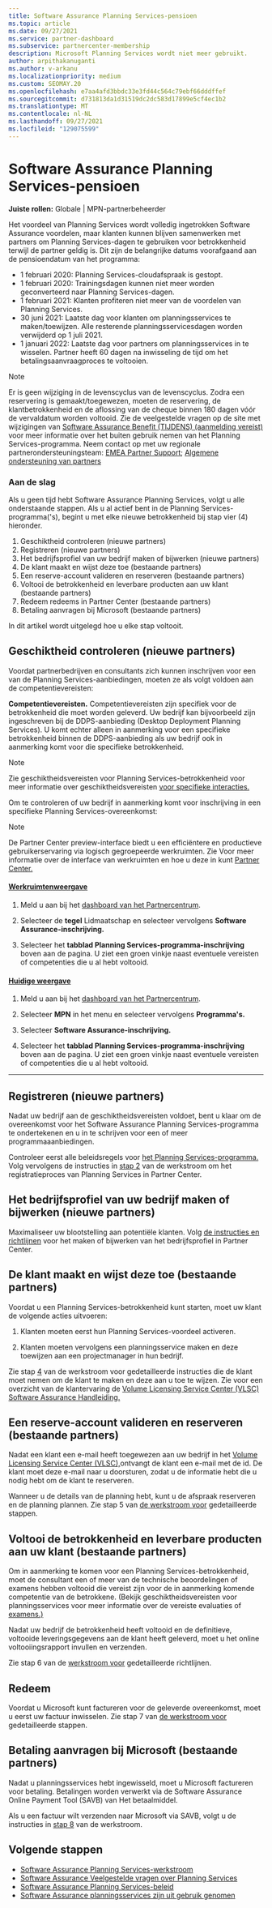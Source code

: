 ```yaml
---
title: Software Assurance Planning Services-pensioen
ms.topic: article
ms.date: 09/27/2021
ms.service: partner-dashboard
ms.subservice: partnercenter-membership
description: Microsoft Planning Services wordt niet meer gebruikt.
author: arpithakanuganti
ms.author: v-arkanu
ms.localizationpriority: medium
ms.custom: SEOMAY.20
ms.openlocfilehash: e7aa4afd3bbdc33e3fd44c564c79ebf66dddffef
ms.sourcegitcommit: d731813da1d31519dc2dc583d17899e5cf4ec1b2
ms.translationtype: MT
ms.contentlocale: nl-NL
ms.lasthandoff: 09/27/2021
ms.locfileid: "129075599"
---
```

# <a name="software-assurance-planning-services-retirement"></a>Software Assurance Planning Services-pensioen

**Juiste rollen:** Globale | MPN-partnerbeheerder


Het voordeel van Planning Services wordt volledig ingetrokken Software Assurance voordelen, maar klanten kunnen blijven samenwerken met partners om Planning Services-dagen te gebruiken voor betrokkenheid terwijl de partner geldig is. Dit zijn de belangrijke datums voorafgaand aan de pensioendatum van het programma: 

- 1 februari 2020: Planning Services-cloudafspraak is gestopt.  
- 1 februari 2020: Trainingsdagen kunnen niet meer worden geconverteerd naar Planning Services-dagen.  
- 1 februari 2021: Klanten profiteren niet meer van de voordelen van Planning Services. 
- 30 juni 2021: Laatste dag voor klanten om planningsservices te maken/toewijzen. Alle resterende planningsservicesdagen worden verwijderd op 1 juli 2021.
- 1 januari 2022: Laatste dag voor partners om planningsservices in te wisselen. Partner heeft 60 dagen na inwisseling de tijd om het betalingsaanvraagproces te voltooien.  

>[!NOTE]
>Er is geen wijziging in de levenscyclus van de levenscyclus. Zodra een reservering is gemaakt/toegewezen, moeten de reservering, de klantbetrokkenheid en de aflossing van de cheque binnen 180 dagen vóór de vervaldatum worden voltooid.  Zie de veelgestelde vragen op de site met wijzigingen van [Software Assurance Benefit (TIJDENS) (aanmelding vereist)](https://partner.microsoft.com/resources/collection/software-assurance-benefit-changes#/) voor meer informatie over het buiten gebruik nemen van het Planning Services-programma.  Neem contact op met uw regionale partnerondersteuningsteam: [EMEA Partner Support](mailto:savoucher@msdirectservices.com); [Algemene ondersteuning van partners](https://partner.microsoft.com/dashboard/support/servicerequests)


### <a name="get-started"></a>Aan de slag

Als u geen tijd hebt Software Assurance Planning Services, volgt u alle onderstaande stappen. Als u al actief bent in de Planning Services-programma('s), begint u met elke nieuwe betrokkenheid bij stap vier (4) hieronder.

1. Geschiktheid controleren (nieuwe partners)
2. Registreren (nieuwe partners)
3. Het bedrijfsprofiel van uw bedrijf maken of bijwerken (nieuwe partners)
4. De klant maakt en wijst deze toe (bestaande partners)
5. Een reserve-account valideren en reserveren (bestaande partners)
6. Voltooi de betrokkenheid en leverbare producten aan uw klant (bestaande partners)
7. Redeem redeems in Partner Center (bestaande partners)
8. Betaling aanvragen bij Microsoft (bestaande partners)

In dit artikel wordt uitgelegd hoe u elke stap voltooit.

## <a name="verify-eligibility-new-partners"></a>Geschiktheid controleren (nieuwe partners)

Voordat partnerbedrijven en consultants zich kunnen inschrijven voor een van de Planning Services-aanbiedingen, moeten ze als volgt voldoen aan de competentievereisten:

**Competentievereisten.** Competentievereisten zijn specifiek voor de betrokkenheid die moet worden geleverd. Uw bedrijf kan bijvoorbeeld zijn ingeschreven bij de DDPS-aanbieding (Desktop Deployment Planning Services). U komt echter alleen in aanmerking voor een specifieke betrokkenheid binnen de DDPS-aanbieding als uw bedrijf ook in aanmerking komt voor die specifieke betrokkenheid.

> [!NOTE]
> Zie geschiktheidsvereisten voor Planning Services-betrokkenheid voor meer informatie over geschiktheidsvereisten [voor specifieke interacties.](software-assurance-dps-requirements.md)

Om te controleren of uw bedrijf in aanmerking komt voor inschrijving in een specifieke Planning Services-overeenkomst:

> [!NOTE]
> De Partner Center preview-interface biedt u een efficiëntere en productieve gebruikerservaring via logisch gegroepeerde werkruimten. Zie Voor meer informatie over de interface van werkruimten en hoe u deze in kunt [Partner Center.](get-around-partner-center.md#turn-workspaces-on-and-off)

#### <a name="workspaces-view"></a>[Werkruimtenweergave](#tab/workspaces-view)

1. Meld u aan bij het [dashboard van het Partnercentrum](https://partner.microsoft.com/dashboard/home).

2. Selecteer de **tegel** Lidmaatschap en selecteer vervolgens **Software Assurance-inschrijving.**

3. Selecteer het **tabblad Planning Services-programma-inschrijving** boven aan de pagina. U ziet een groen vinkje naast eventuele vereisten of competenties die u al hebt voltooid.

#### <a name="current-view"></a>[Huidige weergave](#tab/current-view)

1. Meld u aan bij het [dashboard van het Partnercentrum](https://partner.microsoft.com/dashboard/home).

2. Selecteer **MPN** in het menu en selecteer vervolgens **Programma's.**

3. Selecteer **Software Assurance-inschrijving.**

4. Selecteer het **tabblad Planning Services-programma-inschrijving** boven aan de pagina. U ziet een groen vinkje naast eventuele vereisten of competenties die u al hebt voltooid.

* * *

## <a name="enroll-new-partners"></a>Registreren (nieuwe partners)

Nadat uw bedrijf aan de geschiktheidsvereisten voldoet, bent u klaar om de overeenkomst voor het Software Assurance Planning Services-programma te ondertekenen en u in te schrijven voor een of meer programmaaanbiedingen.

Controleer eerst alle beleidsregels voor [het Planning Services-programma.](https://go.microsoft.com/fwlink/?linkid=2115984) Volg vervolgens de instructies in [stap 2](https://go.microsoft.com/fwlink/?linkid=2115983) van de werkstroom om het registratieproces van Planning Services in Partner Center.

## <a name="create-or-update-your-companys-business-profile-new-partners"></a>Het bedrijfsprofiel van uw bedrijf maken of bijwerken (nieuwe partners)

Maximaliseer uw blootstelling aan potentiële klanten. Volg [de instructies en richtlijnen](create-a-marketing-profile.md) voor het maken of bijwerken van het bedrijfsprofiel in Partner Center.

## <a name="customer-creates-and-assigns-voucher-existing-partners"></a>De klant maakt en wijst deze toe (bestaande partners)

Voordat u een Planning Services-betrokkenheid kunt starten, moet uw klant de volgende acties uitvoeren:

1. Klanten moeten eerst hun Planning Services-voordeel activeren.

2. Klanten moeten vervolgens een planningsservice maken en deze toewijzen aan een projectmanager in hun bedrijf.

Zie stap [4](https://go.microsoft.com/fwlink/?linkid=2115983) van de werkstroom voor gedetailleerde instructies die de klant moet nemen om de klant te maken en deze aan u toe te wijzen. Zie voor een overzicht van de klantervaring de [Volume Licensing Service Center (VLSC) Software Assurance Handleiding.](https://download.microsoft.com/download/A/7/D/A7D04694-1B1E-4B18-918F-0EDCD43BA2E5/VLSC-Software-Assurance-Guide_en-US.pdf)

## <a name="validate-and-reserve-voucher-existing-partners"></a>Een reserve-account valideren en reserveren (bestaande partners)

Nadat een klant een e-mail heeft toegewezen aan uw bedrijf in het [Volume Licensing Service Center (VLSC),](https://www.microsoft.com/Licensing/servicecenter/default.aspx)ontvangt de klant een e-mail met de id. De klant moet deze e-mail naar u doorsturen, zodat u de informatie hebt die u nodig hebt om de klant te reserveren.

Wanneer u de details van de planning hebt, kunt u de afspraak reserveren en de planning plannen. Zie stap 5 van [de werkstroom voor](https://go.microsoft.com/fwlink/?linkid=2115983) gedetailleerde stappen.

## <a name="complete-engagement-and-provide-deliverables-to-your-customer-existing-partners"></a>Voltooi de betrokkenheid en leverbare producten aan uw klant (bestaande partners)

Om in aanmerking te komen voor een Planning Services-betrokkenheid, moet de consultant een of meer van de technische beoordelingen of examens hebben voltooid die vereist zijn voor de in aanmerking komende competentie van de betrokkene. (Bekijk geschiktheidsvereisten voor planningsservices voor meer informatie over de vereiste evaluaties of [examens.)](software-assurance-dps-requirements.md)

Nadat uw bedrijf de betrokkenheid heeft voltooid en de definitieve, voltooide leveringsgegevens aan de klant heeft geleverd, moet u het online voltooiingsrapport invullen en verzenden.

Zie stap 6 van de [werkstroom voor](https://go.microsoft.com/fwlink/?linkid=2115983) gedetailleerde richtlijnen.

## <a name="redeem-voucher"></a>Redeem

Voordat u Microsoft kunt factureren voor de geleverde overeenkomst, moet u eerst uw factuur inwisselen. Zie stap 7 van [de werkstroom voor](https://go.microsoft.com/fwlink/?linkid=2115983) gedetailleerde stappen.

## <a name="request-payment-from-microsoft-existing-partners"></a>Betaling aanvragen bij Microsoft (bestaande partners)

Nadat u planningsservices hebt ingewisseld, moet u Microsoft factureren voor betaling. Betalingen worden verwerkt via de Software Assurance Online Payment Tool (SAVB) van Het betaalmiddel.

Als u een factuur wilt verzenden naar Microsoft via SAVB, volgt u de instructies in [stap 8](https://go.microsoft.com/fwlink/?linkid=2115983) van de werkstroom.

## <a name="next-steps"></a>Volgende stappen

- [Software Assurance Planning Services-werkstroom](https://go.microsoft.com/fwlink/?linkid=2115983)
- [Software Assurance Veelgestelde vragen over Planning Services](https://go.microsoft.com/fwlink/?linkid=2116077)
- [Software Assurance Planning Services-beleid](https://go.microsoft.com/fwlink/?linkid=2115984)
- [Software Assurance planningsservices zijn uit gebruik genomen](https://query.prod.cms.rt.microsoft.com/cms/api/am/binary/RE4sln9)
